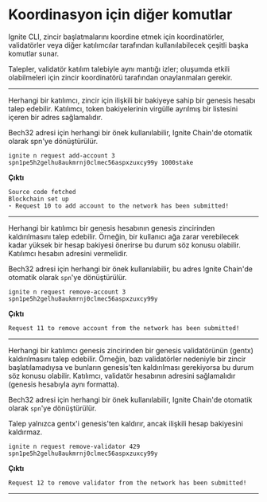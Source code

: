 # Koordinasyon için diğer komutlar

Ignite CLI, zincir başlatmalarını koordine etmek için koordinatörler, validatörler veya diğer katılımcılar tarafından kullanılabilecek çeşitli başka komutlar sunar.

Talepler, validatör katılım talebiyle aynı mantığı izler; oluşumda etkili olabilmeleri için zincir koordinatörü tarafından onaylanmaları gerekir.

***

Herhangi bir katılımcı, zincir için ilişkili bir bakiyeye sahip bir genesis hesabı talep edebilir. Katılımcı, token bakiyelerinin virgülle ayrılmış bir listesini içeren bir adres sağlamalıdır.

Bech32 adresi için herhangi bir önek kullanılabilir, Ignite Chain'de otomatik olarak spn'ye dönüştürülür.

```
ignite n request add-account 3 spn1pe5h2gelhu8aukmrnj0clmec56aspxzuxcy99y 1000stake
```

**Çıktı**

```
Source code fetched
Blockchain set up
⋆ Request 10 to add account to the network has been submitted!
```

***

Herhangi bir katılımcı bir genesis hesabının genesis zincirinden kaldırılmasını talep edebilir. Örneğin, bir kullanıcı ağa zarar verebilecek kadar yüksek bir hesap bakiyesi önerirse bu durum söz konusu olabilir. Katılımcı hesabın adresini vermelidir.

Bech32 adresi için herhangi bir önek kullanılabilir, bu adres Ignite Chain'de otomatik olarak `spn`'ye dönüştürülür.

```
ignite n request remove-account 3 spn1pe5h2gelhu8aukmrnj0clmec56aspxzuxcy99y
```

**Çıktı**

```
Request 11 to remove account from the network has been submitted!
```

***

Herhangi bir katılımcı genesis zincirinden bir genesis validatörünün (gentx) kaldırılmasını talep edebilir. Örneğin, bazı validatörler nedeniyle bir zincir başlatılamadıysa ve bunların genesis'ten kaldırılması gerekiyorsa bu durum söz konusu olabilir. Katılımcı, validatör hesabının adresini sağlamalıdır (genesis hesabıyla aynı formatta).

Bech32 adresi için herhangi bir önek kullanılabilir, Ignite Chain'de otomatik olarak `spn`'ye dönüştürülür.

Talep yalnızca gentx'i genesis'ten kaldırır, ancak ilişkili hesap bakiyesini kaldırmaz.

```
ignite n request remove-validator 429 spn1pe5h2gelhu8aukmrnj0clmec56aspxzuxcy99y
```

**Çıktı**

```
Request 12 to remove validator from the network has been submitted!
```

***
